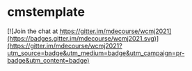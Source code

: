# cmstemplate

[![Join the chat at https://gitter.im/mdecourse/wcmj2021](https://badges.gitter.im/mdecourse/wcmj2021.svg)](https://gitter.im/mdecourse/wcmj2021?utm_source=badge&utm_medium=badge&utm_campaign=pr-badge&utm_content=badge)